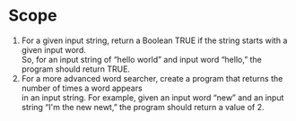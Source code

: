# Scope
1. For a given input string, return a Boolean TRUE if the string starts with a given input word. <br/>
So, for an input string of “hello world” and input word “hello,” the program should return TRUE. <br/>
2. For a more advanced word searcher, create a program that returns the number of times a word appears<br/>
in an input string. For example, given an input word “new” and an input string “I'm the new newt,” the program should return a value of 2.<br/>

